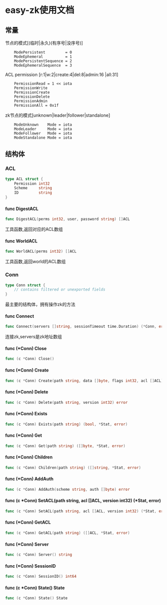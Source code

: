 # easy-zk使用文档

## 常量

节点的模式[(临时|永久)(有序号|没序号)]
```
    ModePersistent         = 0
    ModeEphemeral          = 1
    ModePersistentSequence = 2
    ModeEphemeralSequence  = 3
```

ACL permission [r:1|w:2|create:4|del:8|admin:16 
|all:31]
```
    PermissionRead = 1 << iota
    PermissionWrite
    PermissionCreate
    PermissionDelete
    PermissionAdmin
    PermissionAll = 0x1f

```

zk节点的模式[unknown|leader|follower|standalone]
```
    ModeUnknown    Mode = iota
    ModeLeader     Mode = iota
    ModeFollower   Mode = iota
    ModeStandalone Mode = iota
```

## 结构体
### ACL
```go
type ACL struct {
    Permission int32
    Scheme     string
    ID         string
}
```
#### func DigestACL
```go
func DigestACL(perms int32, user, password string) []ACL
```
工具函数,返回对应的ACL数组
#### func WorldACL
```go
func WorldACL(perms int32) []ACL
```
工具函数,返回world的ACL数组
### Conn
```go
type Conn struct {
    // contains filtered or unexported fields
}
```
最主要的结构体，拥有操作zk的方法
#### func Connect
```go
func Connect(servers []string, sessionTimeout time.Duration) (*Conn, error)
```
连接zk,servers是zk地址数组
#### func (*Conn) Close
```go
func (c *Conn) Close()
```
#### func (*Conn) Create
```go
func (c *Conn) Create(path string, data []byte, flags int32, acl []ACL) (string, error)
```
#### func (*Conn) Delete
```go
func (c *Conn) Delete(path string, version int32) error
```
#### func (*Conn) Exists
```go
func (c *Conn) Exists(path string) (bool, *Stat, error)
```
#### func (*Conn) Get
```go
func (c *Conn) Get(path string) ([]byte, *Stat, error)
```
#### func (*Conn) Children
```go
func (c *Conn) Children(path string) ([]string, *Stat, error)
```
#### func (*Conn) AddAuth
```go
func (c *Conn) AddAuth(scheme string, auth []byte) error
```
#### func (c *Conn) SetACL(path string, acl []ACL, version int32) (*Stat, error)
```go
func (c *Conn) SetACL(path string, acl []ACL, version int32) (*Stat, error)
```
#### func (*Conn) GetACL
```go
func (c *Conn) GetACL(path string) ([]ACL, *Stat, error)
```
#### func (*Conn) Server
```go
func (c *Conn) Server() string
```
#### func (*Conn) SessionID 
```go
func (c *Conn) SessionID() int64
```
#### func (c *Conn) State() State
```go
func (c *Conn) State() State

```